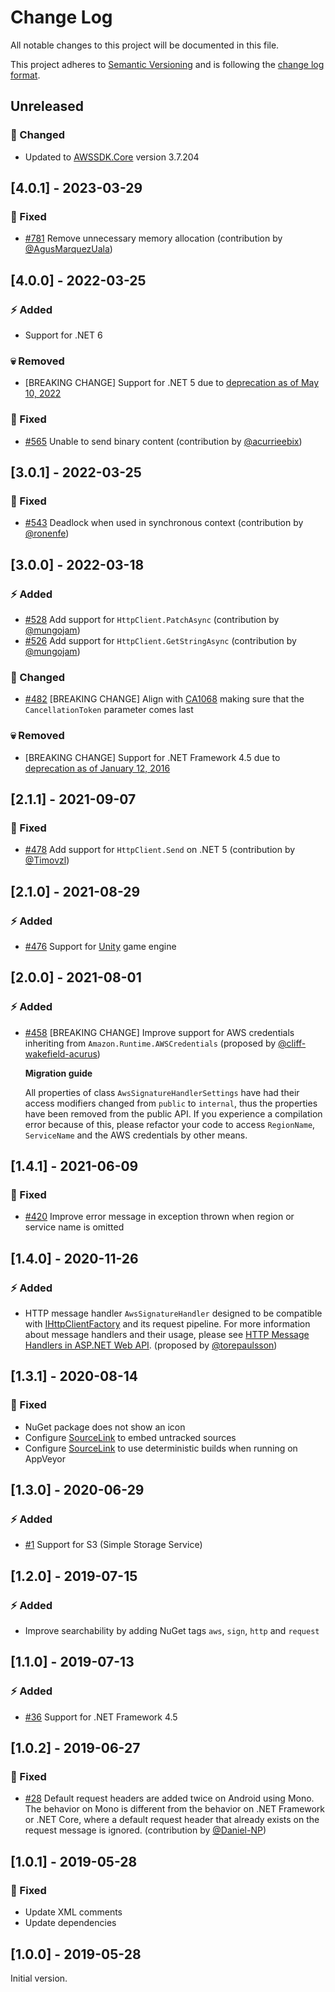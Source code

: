 # Change Log

All notable changes to this project will be documented in this file.

This project adheres to [Semantic Versioning](http://semver.org/) and is following the [change log format](http://keepachangelog.com/).

## Unreleased

### :dizzy: Changed

- Updated to [AWSSDK.Core](https://www.nuget.org/packages/AWSSDK.Core) version 3.7.204

## [4.0.1] - 2023-03-29

### :syringe: Fixed

- [#781](https://github.com/FantasticFiasco/aws-signature-version-4/issues/781) Remove unnecessary memory allocation (contribution by [@AgusMarquezUala](https://github.com/AgusMarquezUala))

## [4.0.0] - 2022-03-25

### :zap: Added

- Support for .NET 6

### :skull: Removed

- [BREAKING CHANGE] Support for .NET 5 due to [deprecation as of May 10, 2022](https://dotnet.microsoft.com/en-us/platform/support/policy/dotnet-core)

### :syringe: Fixed

- [#565](https://github.com/FantasticFiasco/aws-signature-version-4/issues/565) Unable to send binary content (contribution by [@acurrieebix](https://github.com/acurrieebix))

## [3.0.1] - 2022-03-25

### :syringe: Fixed

- [#543](https://github.com/FantasticFiasco/aws-signature-version-4/issues/543) Deadlock when used in synchronous context (contribution by [@ronenfe](https://github.com/ronenfe))

## [3.0.0] - 2022-03-18

### :zap: Added

- [#528](https://github.com/FantasticFiasco/aws-signature-version-4/issues/528) Add support for `HttpClient.PatchAsync` (contribution by [@mungojam](https://github.com/mungojam))
- [#526](https://github.com/FantasticFiasco/aws-signature-version-4/issues/526) Add support for `HttpClient.GetStringAsync` (contribution by [@mungojam](https://github.com/mungojam))

### :dizzy: Changed

- [#482](https://github.com/FantasticFiasco/aws-signature-version-4/issues/482) [BREAKING CHANGE] Align with [CA1068](https://docs.microsoft.com/dotnet/fundamentals/code-analysis/quality-rules/ca1068) making sure that the `CancellationToken` parameter comes last

### :skull: Removed

- [BREAKING CHANGE] Support for .NET Framework 4.5 due to [deprecation as of January 12, 2016](https://docs.microsoft.com/en-us/lifecycle/products/microsoft-net-framework)

## [2.1.1] - 2021-09-07

### :syringe: Fixed

- [#478](https://github.com/FantasticFiasco/aws-signature-version-4/issues/478) Add support for `HttpClient.Send` on .NET 5 (contribution by [@Timovzl](https://github.com/Timovzl))

## [2.1.0] - 2021-08-29

### :zap: Added

- [#476](https://github.com/FantasticFiasco/aws-signature-version-4/issues/476) Support for [Unity](https://unity.com/) game engine

## [2.0.0] - 2021-08-01

### :zap: Added

- [#458](https://github.com/FantasticFiasco/aws-signature-version-4/issues/458) [BREAKING CHANGE] Improve support for AWS credentials inheriting from `Amazon.Runtime.AWSCredentials` (proposed by [@cliff-wakefield-acurus](https://github.com/cliff-wakefield-acurus))

  **Migration guide**

  All properties of class `AwsSignatureHandlerSettings` have had their access modifiers changed from `public` to `internal`, thus the properties have been removed from the public API. If you experience a compilation error because of this, please refactor your code to access `RegionName`, `ServiceName` and the AWS credentials by other means.

## [1.4.1] - 2021-06-09

### :syringe: Fixed

- [#420](https://github.com/FantasticFiasco/aws-signature-version-4/issues/420) Improve error message in exception thrown when region or service name is omitted

## [1.4.0] - 2020-11-26

### :zap: Added

- HTTP message handler `AwsSignatureHandler` designed to be compatible with [IHttpClientFactory](https://docs.microsoft.com/dotnet/api/system.net.http.ihttpclientfactory) and its request pipeline. For more information about message handlers and their usage, please see [HTTP Message Handlers in ASP.NET Web API](https://docs.microsoft.com/aspnet/web-api/overview/advanced/http-message-handlers). (proposed by [@torepaulsson](https://github.com/torepaulsson))

## [1.3.1] - 2020-08-14

### :syringe: Fixed

- NuGet package does not show an icon
- Configure [SourceLink](https://github.com/dotnet/sourcelink) to embed untracked sources
- Configure [SourceLink](https://github.com/dotnet/sourcelink) to use deterministic builds when running on AppVeyor

## [1.3.0] - 2020-06-29

### :zap: Added

- [#1](https://github.com/FantasticFiasco/aws-signature-version-4/issues/1) Support for S3 (Simple Storage Service)

## [1.2.0] - 2019-07-15

### :zap: Added

- Improve searchability by adding NuGet tags `aws`, `sign`, `http` and `request`

## [1.1.0] - 2019-07-13

### :zap: Added

- [#36](https://github.com/FantasticFiasco/aws-signature-version-4/issues/36) Support for .NET Framework 4.5

## [1.0.2] - 2019-06-27

### :syringe: Fixed

- [#28](https://github.com/FantasticFiasco/aws-signature-version-4/issues/28) Default request headers are added twice on Android using Mono. The behavior on Mono is different from the behavior on .NET Framework or .NET Core, where a default request header that already exists on the request message is ignored. (contribution by [@Daniel-NP](https://github.com/Daniel-NP))

## [1.0.1] - 2019-05-28

### :syringe: Fixed

- Update XML comments
- Update dependencies

## [1.0.0] - 2019-05-28

Initial version.

